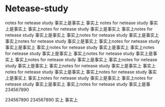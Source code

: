 # Netease-study
notes for netease study 
事实上是事实上
事实上
notes for netease study 
事实上是事实上
事实上notes for netease study 
事实上是事实上
事实上notes for netease study 
事实上是事实上
事实上notes for netease study 
事实上是事实上
事实上notes for netease study 
事实上是事实上
事实上notes for netease study 
事实上是事实上
事实上notes for netease study 
事实上是事实上
事实上notes for netease study 
事实上是事实上
事实上notes for netease study 
事实上是事实上
事实上notes for netease study 
事实上是事实上
事实上notes for netease study 
事实上是事实上
事实上notes for netease study 
事实上是事实上
事实上notes for netease study 
事实上是事实上
事实上notes for netease study 
事实上是事实上
事实上notes for netease study 
事实上是事实上
事实上notes for netease study 
事实上是事实上
事实上notes for netease study 
事实上是事
234567890

234567890
234567890
实上
事实上
